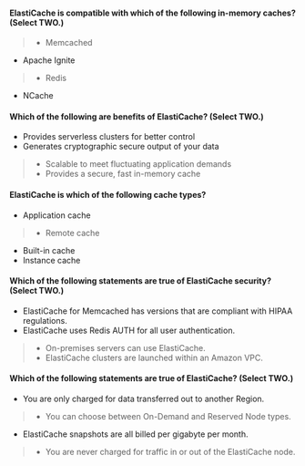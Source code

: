#### ElastiCache is compatible with which of the following in-memory caches? (Select TWO.)

> - Memcached
- Apache Ignite
> - Redis
- NCache


#### Which of the following are benefits of ElastiCache? (Select TWO.)

- Provides serverless clusters for better control
- Generates cryptographic secure output of your data
> - Scalable to meet fluctuating application demands
> - Provides a secure, fast in-memory cache


#### ElastiCache is which of the following cache types?

- Application cache
> - Remote cache
- Built-in cache
- Instance cache


#### Which of the following statements are true of ElastiCache security? (Select TWO.)

- ElastiCache for Memcached has versions that are compliant with HIPAA regulations.
- ElastiCache uses Redis AUTH for all user authentication.
> - On-premises servers can use ElastiCache.
> - ElastiCache clusters are launched within an Amazon VPC.


#### Which of the following statements are true of ElastiCache? (Select TWO.)

- You are only charged for data transferred out to another Region.
> - You can choose between On-Demand and Reserved Node types.
- ElastiCache snapshots are all billed per gigabyte per month.
> - You are never charged for traffic in or out of the ElastiCache node.
